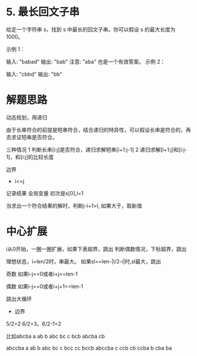 # 5. 最长回文子串
给定一个字符串 s，找到 s 中最长的回文子串。你可以假设 s 的最大长度为 1000。

示例 1：

输入: "babad"
输出: "bab"
注意: "aba" 也是一个有效答案。
示例 2：

输入: "cbbd"
输出: "bb"

# 解题思路

动态规划，用递归

由于长串符合的前提是短串符合，结合递归的特异性，可以假设长串是符合的，再去求证短串是否符合。

三种情况
1 判断长串[i:j]是否符合，递归求解短串[i+1:j-1]
2 递归求解[i+1:j]和[i:j-1]，和[i:j]的比较长度

边界
- i<=j

记录结果
全局变量
初次是s[0],l=1

当求出一个符合结果的解时，判断j-i+1>l,
如果大于，取新值


# 中心扩展

i从0开始，一圈一圈扩展，如果下表超界，跳出
判断偶数情况，下标超界，跳出

理想状态，i=len/2时，串最大。
如果sl==len-|l/2-i|时,sl最大，跳出

奇数
如果i-j==0或者i+j==len-1

偶数
如果i-j==0或者i+j+1==len-1

跳出大循环

- 边界

5/2=2
6/2=3，6/2-1=2

比如abcba
a
ab
b
abc
bc
c
bcb
abcba
cb

abccba
a
ab
b
abc
bc
c
bcc
cc
bccb
abccba
c
ccb
cb
ccba
b
cba
ba
